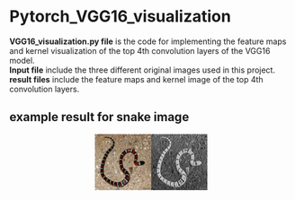# Pytorch_VGG16_visualization
 **VGG16_visualization.py file** is the code for implementing the feature maps and kernel visualization of the top 4th convolution layers of the VGG16 model.  
   **Input file** include the three different original images used in this project.  
   **result files** include the feature maps and kernel image of the top 4th convolution layers.
## example result for snake image
<div align="center">
   <img src="https://github.com/kuaiqiangshou/Pytorch_VGG16_visualization/blob/master/input_images/snake.jpg" title="original image" width="100"/><img src="https://github.com/kuaiqiangshou/Pytorch_VGG16_visualization/blob/master/result%20for%20image%20snake/feature_maps%20of%20conv1.png"  title="feature maps conv1" width="100"/>
</div>
